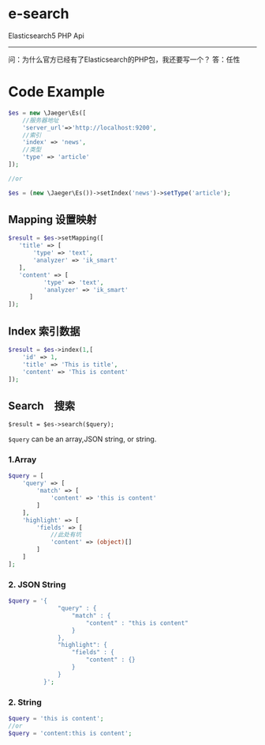 # e-search
Elasticsearch5 PHP Api

---

问：为什么官方已经有了Elasticsearch的PHP包，我还要写一个？
答：任性

# Code Example

```php
$es = new \Jaeger\Es([
    //服务器地址
    'server_url'=>'http://localhost:9200',
    //索引
    'index' => 'news',
    //类型
    'type' => 'article'
]);

//or

$es = (new \Jaeger\Es())->setIndex('news')->setType('article');

```


## Mapping 设置映射
```php
$result = $es->setMapping([
   'title' => [
       'type' => 'text',
       'analyzer' => 'ik_smart'
   ],
   'content' => [
          'type' => 'text',
          'analyzer' => 'ik_smart'
      ]
]);
```

## Index 索引数据
```php
$result = $es->index(1,[
    'id' => 1,
    'title' => 'This is title',
    'content' => 'This is content'
]);
```

## Search　搜索

```
$result = $es->search($query);
```

`$query` can be an array,JSON string, or  string.

### 1.Array
```php
$query = [
    'query' => [
        'match' => [
            'content' => 'this is content'
        ]
    ],
    'highlight' => [
        'fields' => [
            //此处有坑
            'content' => (object)[]
        ]
    ]
];
```
### 2. JSON String
```php
$query = '{
              "query" : {
                  "match" : {
                      "content" : "this is content"
                  }
              },
              "highlight": {
                  "fields" : {
                      "content" : {}
                  }
              }
          }';
```
### 2. String
```php
$query = 'this is content';
//or
$query = 'content:this is content';
```
